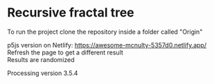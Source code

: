 # Recursive fractal tree

To run the project clone the repository inside a folder called "Origin"

p5js version on Netlify: https://awesome-mcnulty-5357d0.netlify.app/ <br/>
Refresh the page to get a different result<br/>
Results are randomized

Processing version 3.5.4
